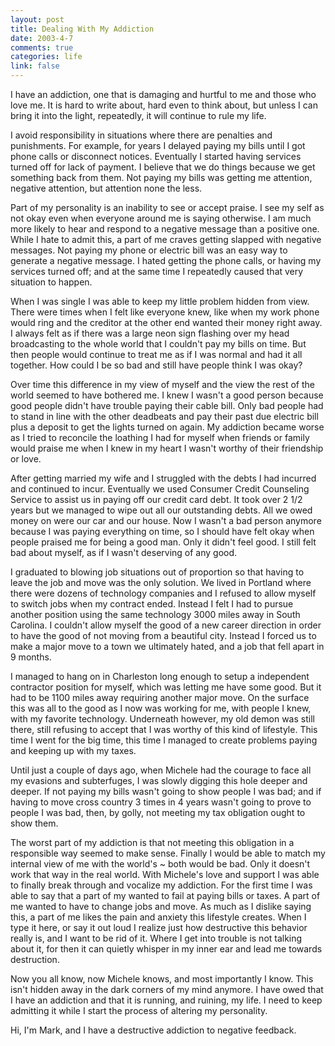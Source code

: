 ```yaml
--- 
layout: post
title: Dealing With My Addiction
date: 2003-4-7
comments: true
categories: life
link: false
---
```

I have an addiction, one that is damaging and hurtful to me and those who love me. It is hard to write about, hard even to think about, but unless I can bring it into the light, repeatedly, it will continue to rule my life.

I avoid responsibility in situations where there are penalties and punishments. For example, for years I delayed paying my bills until I got phone calls or disconnect notices. Eventually I started having services turned off for lack of payment. I believe that we do things because we get something back from them. Not paying my bills was getting me attention, negative attention, but attention none the less.

Part of my personality is an inability to see or accept praise. I see my self as not okay even when everyone around me is saying otherwise. I am much more likely to hear and respond to a negative message than a positive one. While I hate to admit this, a part of me craves getting slapped with negative messages. Not paying my phone or electric bill was an easy way to generate a negative message. I hated getting the phone calls, or having my services turned off; and at the same time I repeatedly caused that very situation to happen.

When I was single I was able to keep my little problem hidden from view. There were times when I felt like everyone knew, like when my work phone would ring and the creditor at the other end wanted their money right away. I always felt as if there was a large neon sign flashing over my head broadcasting to the whole world that I couldn't pay my bills on time. But then people would continue to treat me as if I was normal and had it all together. How could I be so bad and still have people think I was okay?

Over time this difference in my view of myself and the view the rest of the world seemed to have bothered me. I knew I wasn't a good person because good people didn't have trouble paying their cable bill. Only bad people had to stand in line with the other deadbeats and pay their past due electric bill plus a deposit to get the lights turned on again. My addiction became worse as I tried to reconcile the loathing I had for myself when friends or family would praise me when I knew in my heart I wasn't worthy of their friendship or love.

After getting married my wife and I struggled with the debts I had incurred and continued to incur. Eventually we used Consumer Credit Counseling Service to assist us in paying off our credit card debt. It took over 2 1/2 years but we managed to wipe out all our outstanding debts. All we owed money on were our car and our house. Now I wasn't a bad person anymore because I was paying everything on time, so I should have felt okay when people praised me for being a good man. Only it didn't feel good. I still felt bad about myself, as if I wasn't deserving of any good.

I graduated to blowing job situations out of proportion so that having to leave the job and move was the only solution. We lived in Portland where there were dozens of technology companies and I refused to allow myself to switch jobs when my contract ended. Instead I felt I had to pursue another position using the same technology 3000 miles away in South Carolina. I couldn't allow myself the good of a new career direction in order to have the good of not moving from a beautiful city. Instead I forced us to make a major move to a town we ultimately hated, and a job that fell apart in 9 months.

I managed to hang on in Charleston long enough to setup a independent contractor position for myself, which was letting me have some good. But it had to be 1100 miles away requiring another major move. On the surface this was all to the good as I now was working for me, with people I knew, with my favorite technology. Underneath however, my old demon was still there, still refusing to accept that I was worthy of this kind of lifestyle. This time I went for the big time, this time I managed to create problems paying and keeping up with my taxes.

Until just a couple of days ago, when Michele had the courage to face all my evasions and subterfuges, I was slowly digging this hole deeper and deeper. If not paying my bills wasn't going to show people I was bad; and if having to move cross country 3 times in 4 years wasn't going to prove to people I was bad, then, by golly, not meeting my tax obligation ought to show them.

The worst part of my addiction is that not meeting this obligation in a responsible way seemed to make sense. Finally I would be able to match my internal view of me with the world's ~ both would be bad. Only it doesn't work that way in the real world. With Michele's love and support I was able to finally break through and vocalize my addiction. For the first time I was able to say that a part of my wanted to fail at paying bills or taxes. A part of me wanted to have to change jobs and move. As much as I dislike saying this, a part of me likes the pain and anxiety this lifestyle creates. When I type it here, or say it out loud I realize just how destructive this behavior really is, and I want to be rid of it. Where I get into trouble is not talking about it, for then it can quietly whisper in my inner ear and lead me towards destruction.

Now you all know, now Michele knows, and most importantly I know. This isn't hidden away in the dark corners of my mind anymore. I have owed that I have an addiction and that it is running, and ruining, my life. I need to keep admitting it while I start the process of altering my personality.

Hi, I'm Mark, and I have a destructive addiction to negative feedback.
